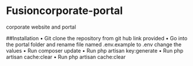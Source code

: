 # Fusioncorporate-portal
corporate website and portal

##Installation
	• Git clone the repository from git hub link provided
	• Go into the portal folder and rename  file named .env.example to .env change the values 
	• Run composer update
	• Run php artisan key:generate
	• Run  php artisan cache:clear
	• Run  php artisan cache:clear

